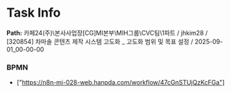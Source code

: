 # Task Info

**Path:** 카페24(주)\본사사업장\[CG]MI본부\MIH그룹\CVC팀\1파트 / jhkim28 / [320854] 차마솔 콘텐츠 제작 시스템 고도화 _ 고도화 범위 및 목표 설정 / 2025-09-01_00-00-00

### BPMN
- ["https://n8n-mi-028-web.hanpda.com/workflow/47cGnSTUjQzKcFGa"]

